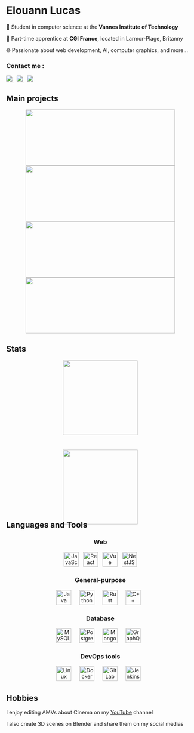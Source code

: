 # Elouann Lucas
🏫 Student in computer science at the **Vannes Institute of Technology**

🏢 Part-time apprentice at **CGI France**, located in Larmor-Plage, Britanny

🌐 Passionate about web development, AI, computer graphics, and more...

### Contact me :

<a href="https://www.linkedin.com/in/elouann-lucas/">
		<img src="https://img.shields.io/badge/-LINKEDIN-0077B5?style=for-the-badge&logo=linkedin&logoColor=white">
</a>
<span>&nbsp;</span>
<a href="mailto:elouannlucas56@gmail.com">
	<img src="https://img.shields.io/badge/-GMAIL-D14836?style=for-the-badge&logo=gmail&logoColor=white">
</a>
<span>&nbsp;</span>
<a href="discordapp.com/users/238558388370407424">
	<img src="https://img.shields.io/badge/DISCORD-%237289DA.svg?style=for-the-badge&logo=discord&logoColor=white">
</a>

## Main projects

<div align="center"">
  <a href="https://github.com/HeineZo/la-palme-verte">
    <img height=150 width=400 src="https://github-readme-stats.vercel.app/api/pin/?username=HeineZo&repo=la-palme-verte&theme=gruvbox&hide_border=true&border_radius=12" />
  </a>
  <a href="https://github.com/HeineZo/meteo-app-vue">
    <img height=150 width=400 src="https://github-readme-stats.vercel.app/api/pin/?username=elucas0&repo=punto&theme=gruvbox&hide_border=true&border_radius=12" />
  </a>
  <a href="https://github.com/elucas0/Gamed">
    <img height=150 width=400 src="https://github-readme-stats.vercel.app/api/pin/?username=elucas0&repo=gamed&theme=gruvbox&hide_border=true&border_radius=12" />
  </a>
  <a href="https://github.com/elucas0/SAE-PNR">
    <img height=150 width=400 src="https://github-readme-stats.vercel.app/api/pin/?username=elucas0&repo=SAE-PNR&theme=gruvbox&hide_border=true&border_radius=12" />
  </a>
</div>

## Stats
<div align="center" style="display: grid; gap: 10%; justify-items: center;">
  <a>
    <img height=200 align="center" src="https://github-readme-stats.vercel.app/api/top-langs/?username=elucas0&layout=donut&theme=gruvbox&hide_border=true&border_radius=12" />
  </a>
  <a>
    <img height=200 align="center" src="https://github-readme-stats.vercel.app/api?username=elucas0&show_icons=true&theme=gruvbox&hide_border=true&border_radius=12" />
  </a>
</div>

## Languages and Tools

<div align="center">
  <div>
    <h3>Web</h3>
    <img alt="JavaScript" width="40px" src="https://skillicons.dev/icons?i=js"/>
    <span>&nbsp;</span>
    <img alt="React" width="40px" src="https://skillicons.dev/icons?i=react" />
    <span>&nbsp;</span>
    <img alt="Vue" width="40px" src="https://skillicons.dev/icons?i=vue" />
    <span>&nbsp;</span>
    <img alt="NestJS" width="40px" src="https://skillicons.dev/icons?i=nestjs" />
  </div>

  <div>
    <h3>General-purpose</h3>
    <img alt="Java" width="40px" style="padding-right:10px;" src="https://skillicons.dev/icons?i=java"/>
    <span>&nbsp;</span>
    <img alt="Python" width="40px" style="padding-right:10px;" src="https://skillicons.dev/icons?i=python" />
    <span>&nbsp;</span>
    <img alt="Rust" width="40px" style="padding-right:10px;" src="https://skillicons.dev/icons?i=rust"/>
    <span>&nbsp;</span>
    <img alt="C++" width="40px" style="padding-right:10px;" src="https://skillicons.dev/icons?i=cpp" />
  </div>

  <div>
    <h3>Database</h3>
    <img alt="MySQL" width="40px" style="padding-right:10px;" src="https://skillicons.dev/icons?i=mysql" />
    <span>&nbsp;</span>
    <img alt="PostgreSQL" width="40px" style="padding-right:10px;" src="https://skillicons.dev/icons?i=postgresql" />
    <span>&nbsp;</span>
    <img alt="MongoDB" width="40px" style="padding-right:10px;" src="https://skillicons.dev/icons?i=mongodb"/>
    <span>&nbsp;</span>
    <img alt="GraphQL" width="40px" style="padding-right:10px;" src="https://skillicons.dev/icons?i=graphql" />
  </div>

  <div>
    <h3>DevOps tools</h3>
    <img alt="Linux" width="40px" style="padding-right:10px;" src="https://skillicons.dev/icons?i=linux" />
    <span>&nbsp;</span>
    <img alt="Docker" width="40px" style="padding-right:10px;" src="https://skillicons.dev/icons?i=docker" />
    <span>&nbsp;</span>
    <img alt="GitLab" width="40px" style="padding-right:10px;" src="https://skillicons.dev/icons?i=gitlab" />
    <span>&nbsp;</span>
    <img alt="Jenkins" width="40px" style="padding-right:10px;" src="https://skillicons.dev/icons?i=jenkins" />
  </div>
</div>

## Hobbies
I enjoy editing AMVs about Cinema on my [YouTube](https://www.youtube.com/channel/UCqS7doQqomUKhXTaQoLiN0Q) channel

I also create 3D scenes on Blender and share them on my social medias

